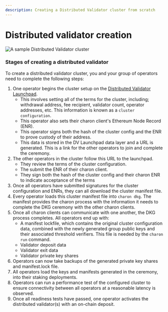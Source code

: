 ```yaml
---
description: Creating a Distributed Validator cluster from scratch
---
```


# Distributed validator creation

![A sample Distributed Validator cluster](https://github.com/ObolNetwork/obol-docs/blob/main/img/ObolCluster.png)

### Stages of creating a distributed validator

To create a distributed validator cluster, you and your group of operators need to complete the following steps:

1. One operator begins the cluster setup on the [Distributed Validator Launchpad](../dvk/02_distributed_validator_launchpad.md).
   * This involves setting all of the terms for the cluster, including; withdrawal address, fee recipient, validator count, operator addresses, etc. This information is known as a `cluster configuration`.
   * This operator also sets their charon client's Ethereum Node Record (ENR).
   * This operator signs both the hash of the cluster config and the ENR to prove custody of their address.
   * This data is stored in the DV Launchpad data layer and a URL is generated. This is a link for the other operators to join and complete the ceremony.
2. The other operators in the cluster follow this URL to the launchpad.
   * They review the terms of the cluster configuration.
   * The submit the ENR of their charon client.
   * They sign both the hash of the cluster config and their charon ENR to indicate acceptance of the terms
3. Once all operators have submitted signatures for the cluster configuration and ENRs, they can all download the cluster manifest file.
4. Every operator loads this cluster manifest file into `charon dkg`. The manifest provides the charon process with the information it needs to complete the DKG ceremony with the other charon clients.
5. Once all charon clients can communicate with one another, the DKG process completes. All operators end up with:
   * A manifest lockfile, which contains the original cluster configuration data, combined with the newly generated group public keys and their associated threshold verifiers. This file is needed by the `charon run` command.
   * Validator deposit data
   * Validator exit data
   * Validator private key shares
6. Operators can now take backups of the generated private key shares and manifest.lock file.
7. All operators load the keys and manifests generated in the ceremony, into their staking deployments.
8. Operators can run a performance test of the configured cluster to ensure connectivity between all operators at a reasonable latency is observed.
9. Once all readiness tests have passed, one operator activates the distributed validator(s) with an on-chain deposit.
